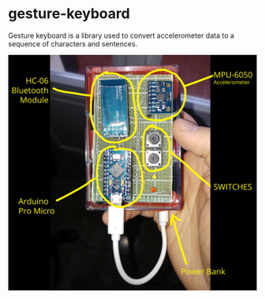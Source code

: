 # gesture-keyboard
Gesture keyboard is a library used to convert accelerometer data to a sequence of characters and sentences.

![The Arduino Module](images/module.jpg)
